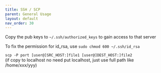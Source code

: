 ```yaml
---
title: SSH / SCP
parent: General Usage
layout: default
nav_order: 30
---
```


Copy the pub keys to `~/.ssh/authorized_keys` to gain access to that server

To fix the permission for id_rsa, use `sudo chmod 600 ~/.ssh/id_rsa`

`scp -P port [user@]SRC_HOST:]file1 [user@]DEST_HOST:]file2`\
(if copy to localhost no need put localhost, just use full path like /home/xxx/yyy)